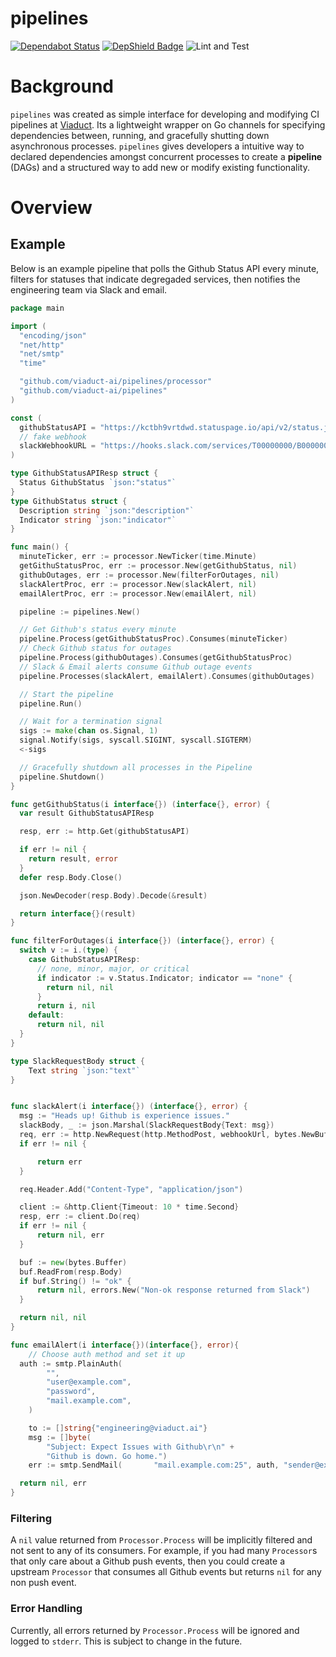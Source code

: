 # pipelines


[![Dependabot Status](https://api.dependabot.com/badges/status?host=github&repo=viaduct-ai/pipelines)](https://dependabot.com) [![DepShield Badge](https://depshield.sonatype.org/badges/viaduct-ai/pipelines/depshield.svg)](https://depshield.github.io) ![Lint and Test](https://github.com/viaduct-ai/pipelines/workflows/Lint%20and%20Test/badge.svg)

# Background
`pipelines` was created as simple interface for developing and modifying CI pipelines at [Viaduct](https://www.viaduct.ai). Its a lightweight wrapper on Go channels for specifying dependencies between, running, and gracefully shutting down asynchronous processes. `pipelines` gives developers a intuitive way to declared dependencies amongst concurrent processes to create a **pipeline** (DAGs) and a structured way to add new or modify existing functionality.

# Overview

## Example

Below is an example pipeline that polls the Github Status API every minute, filters for statuses that indicate degregaded services, then notifies the engineering team via Slack and email.
```go
package main

import (
  "encoding/json"
  "net/http"
  "net/smtp"
  "time"

  "github.com/viaduct-ai/pipelines/processor"
  "github.com/viaduct-ai/pipelines"
)

const (
  githubStatusAPI = "https://kctbh9vrtdwd.statuspage.io/api/v2/status.json"
  // fake webhook
  slackWebhookURL = "https://hooks.slack.com/services/T00000000/B00000000/XXXXXXXXXXXXXXXXXXXXXXXX"
)

type GithubStatusAPIResp struct {
  Status GithubStatus `json:"status"`
}
type GithubStatus struct {
  Description string `json:"description"`
  Indicator string `json:"indicator"`
}

func main() {
  minuteTicker, err := processor.NewTicker(time.Minute)
  getGithuStatusProc, err := processor.New(getGithubStatus, nil)
  githubOutages, err := processor.New(filterForOutages, nil)
  slackAlertProc, err := processor.New(slackAlert, nil)
  emailAlertProc, err := processor.New(emailAlert, nil)

  pipeline := pipelines.New()

  // Get Github's status every minute
  pipeline.Process(getGithubStatusProc).Consumes(minuteTicker)
  // Check Github status for outages
  pipeline.Process(githubOutages).Consumes(getGithubStatusProc)
  // Slack & Email alerts consume Github outage events
  pipeline.Processes(slackAlert, emailAlert).Consumes(githubOutages)

  // Start the pipeline
  pipeline.Run()

  // Wait for a termination signal
  sigs := make(chan os.Signal, 1)
  signal.Notify(sigs, syscall.SIGINT, syscall.SIGTERM)
  <-sigs

  // Gracefully shutdown all processes in the Pipeline
  pipeline.Shutdown()
}

func getGithubStatus(i interface{}) (interface{}, error) {
  var result GithubStatusAPIResp

  resp, err := http.Get(githubStatusAPI)

  if err != nil {
    return result, error
  }
  defer resp.Body.Close()

  json.NewDecoder(resp.Body).Decode(&result)

  return interface{}(result)
}

func filterForOutages(i interface{}) (interface{}, error) {
  switch v := i.(type) {
    case GithubStatusAPIResp:
      // none, minor, major, or critical
      if indicator := v.Status.Indicator; indicator == "none" {
        return nil, nil
      }
      return i, nil
    default:
      return nil, nil
  }
}

type SlackRequestBody struct {
    Text string `json:"text"`
}


func slackAlert(i interface{}) (interface{}, error) {
  msg := "Heads up! Github is experience issues."
  slackBody, _ := json.Marshal(SlackRequestBody{Text: msg})
  req, err := http.NewRequest(http.MethodPost, webhookUrl, bytes.NewBuffer(slackBody))
  if err != nil {

      return err
  }

  req.Header.Add("Content-Type", "application/json")

  client := &http.Client{Timeout: 10 * time.Second}
  resp, err := client.Do(req)
  if err != nil {
      return nil, err
  }

  buf := new(bytes.Buffer)
  buf.ReadFrom(resp.Body)
  if buf.String() != "ok" {
      return nil, errors.New("Non-ok response returned from Slack")
  }

  return nil, nil
}

func emailAlert(i interface{})(interface{}, error){
	// Choose auth method and set it up
  auth := smtp.PlainAuth(
		"",
		"user@example.com",
		"password",
		"mail.example.com",
	)

	to := []string{"engineering@viaduct.ai"}
	msg := []byte(
		"Subject: Expect Issues with Github\r\n" +
		"Github is down. Go home.")
	err := smtp.SendMail(		"mail.example.com:25", auth, "sender@example.org", to, msg)

  return nil, err
}


```

### Filtering
A `nil` value returned from `Processor.Process` will be implicitly filtered and not sent to any of its consumers. For example, if you had many `Processor`s that only care about a Github push events, then you could create a upstream `Processor` that consumes all Github events but returns `nil` for any non push event.


### Error Handling
Currently, all errors returned by `Processor.Process` will be ignored and logged to `stderr`. This is subject to change in the future.
